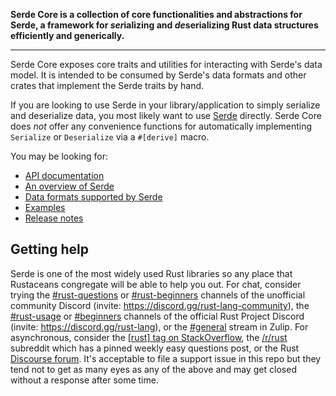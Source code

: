 <!-- Serde readme rendered on crates.io -->

**Serde Core is a collection of core functionalities and abstractions for Serde, a framework for *ser*ializing and *de*serializing Rust data structures efficiently and generically.**

---

Serde Core exposes core traits and utilities for interacting with Serde's data model.
It is intended to be consumed by Serde's data formats and other crates that implement the Serde traits by hand.

If you are looking to use Serde in your library/application to simply serialize and deserialize data, you most likely want to use [Serde](https://crates.io/crates/serde) directly.
Serde Core does _not_ offer any convenience functions for automatically implementing `Serialize` or `Deserialize` via a `#[derive]` macro.

You may be looking for:

- [API documentation](https://docs.rs/serde_core)
- [An overview of Serde](https://serde.rs/)
- [Data formats supported by Serde](https://serde.rs/#data-formats)
- [Examples](https://serde.rs/examples.html)
- [Release notes](https://github.com/serde-rs/serde/releases)

## Getting help

Serde is one of the most widely used Rust libraries so any place that Rustaceans
congregate will be able to help you out. For chat, consider trying the
[#rust-questions] or [#rust-beginners] channels of the unofficial community
Discord (invite: <https://discord.gg/rust-lang-community>), the [#rust-usage]
or [#beginners] channels of the official Rust Project Discord (invite:
<https://discord.gg/rust-lang>), or the [#general][zulip] stream in Zulip. For
asynchronous, consider the [\[rust\] tag on StackOverflow][stackoverflow], the
[/r/rust] subreddit which has a pinned weekly easy questions post, or the Rust
[Discourse forum][discourse]. It's acceptable to file a support issue in this
repo but they tend not to get as many eyes as any of the above and may get
closed without a response after some time.

[#rust-questions]: https://discord.com/channels/273534239310479360/274215136414400513
[#rust-beginners]: https://discord.com/channels/273534239310479360/273541522815713281
[#rust-usage]: https://discord.com/channels/442252698964721669/443150878111694848
[#beginners]: https://discord.com/channels/442252698964721669/448238009733742612
[zulip]: https://rust-lang.zulipchat.com/#narrow/stream/122651-general
[stackoverflow]: https://stackoverflow.com/questions/tagged/rust
[/r/rust]: https://www.reddit.com/r/rust
[discourse]: https://users.rust-lang.org

